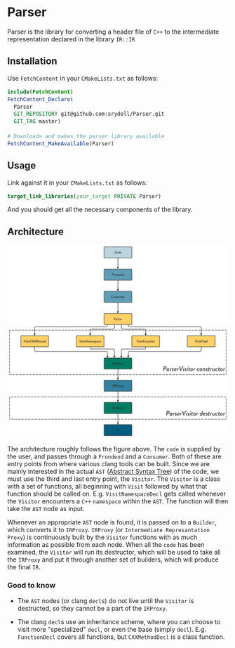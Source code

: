 # Parser #

Parser is the library for converting a header file of `C++` to the intermediate representation declared in the library `IR::IR`

## Installation ##

Use `FetchContent` in your `CMakeLists.txt` as follows:

```cmake
include(FetchContent)
FetchContent_Declare(
  Parser
  GIT_REPOSITORY git@github.com:srydell/Parser.git
  GIT_TAG master)

# Downloads and makes the parser library available
FetchContent_MakeAvailable(Parser)
```

## Usage ##

Link against it in your `CMakeLists.txt` as follows:

```cmake
target_link_libraries(your_target PRIVATE Parser)
```

And you should get all the necessary components of the library.


## Architecture ##

![Parser Architecture](docs/Parser.png "Parser Architecture")

The architecture roughly follows the figure above. The `code` is supplied by the user, and passes through a `Frondend` and a `Consumer`. Both of these are entry points from where various clang tools can be built. Since we are mainly interested in the actual `AST` ([Abstract Syntax Tree](https://en.wikipedia.org/wiki/Abstract_syntax_tree)) of the code, we must use the third and last entry point, the `Visitor`. The `Visitor` is a class with a set of functions, all beginning with `Visit` followed by what that function should be called on. E.g. `VisitNamespaceDecl` gets called whenever the `Visitor` encounters a `C++` `namespace` within the `AST`. The function will then take the `AST` node as input.

Whenever an appropriate `AST` node is found, it is passed on to a `Builder`, which converts it to `IRProxy`. `IRProxy` (or `Intermediate Represantation Proxy`) is continuously built by the `Visitor` functions with as much information as possible from each node. When all the `code` has been examined, the `Visitor` will run its destructor, which will be used to take all the `IRProxy` and put it through another set of builders, which will produce the final `IR`.

### Good to know ###

* The `AST` nodes (or clang `decl`s) do not live until the `Visitor` is destructed, so they cannot be a part of the `IRProxy`.

* The clang `decl`s use an inheritance scheme, where you can choose to visit more "specialized" `decl`, or even the base (simply `decl`). E.g. `FunctionDecl` covers all functions, but `CXXMethodDecl` is a class function.
